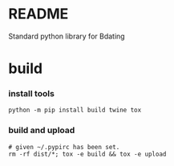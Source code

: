 # README #

Standard python library for Bdating

# build

### install tools
```
python -m pip install build twine tox
```

### build and upload
```
# given ~/.pypirc has been set.
rm -rf dist/*; tox -e build && tox -e upload 

```